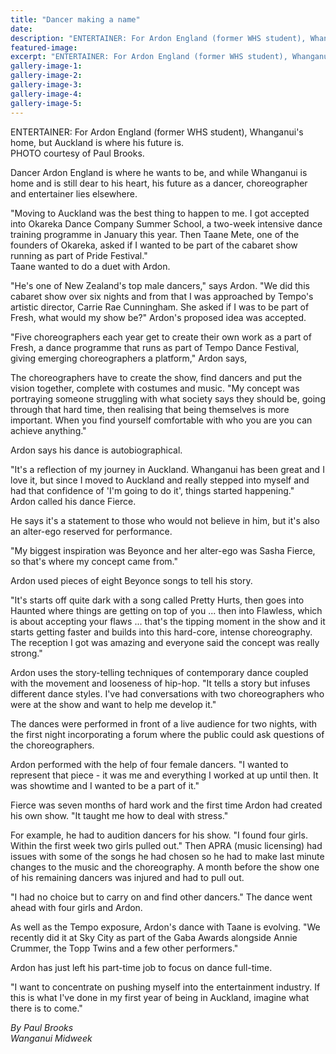 ```yaml
---
title: "Dancer making a name"
date: 
description: "ENTERTAINER: For Ardon England (former WHS student), Whanganui's home, but Auckland is where his future is, Wanganui Midweek article on 3 November 2016..."
featured-image: 
excerpt: "ENTERTAINER: For Ardon England (former WHS student), Whanganui's home, but Auckland is where his future is, Midweek article on 3 November 2016..."
gallery-image-1: 
gallery-image-2: 
gallery-image-3: 
gallery-image-4: 
gallery-image-5: 
---
```


<p>ENTERTAINER: For Ardon England (former WHS student),&nbsp;Whanganui's home, but Auckland is where his future is.<br />PHOTO courtesy of Paul Brooks. &nbsp;</p>
<p>Dancer Ardon England is where he wants to be, and while Whanganui is home and is still dear to his heart, his future as a dancer, choreographer and entertainer lies elsewhere.</p>
<p>"Moving to Auckland was the best thing to happen to me. I got accepted into Okareka Dance Company Summer School, a two-week intensive dance training programme in January this year. Then Taane Mete, one of the founders of Okareka, asked if I wanted to be part of the cabaret show running as part of Pride Festival."<br />Taane wanted to do a duet with Ardon.</p>
<p>"He's one of New Zealand's top male dancers," says Ardon. "We did this cabaret show over six nights and from that I was approached by Tempo's artistic director, Carrie Rae Cunningham. She asked if I was to be part of Fresh, what would my show be?" Ardon's proposed idea was accepted.</p>
<p>"Five choreographers each year get to create their own work as a part of Fresh, a dance programme that runs as part of Tempo Dance Festival, giving emerging choreographers a platform," Ardon says,</p>
<p>The choreographers have to create the show, find dancers and put the vision together, complete with costumes and music. "My concept was portraying someone struggling with what society says they should be, going through that hard time, then realising that being themselves is more important. When you find yourself comfortable with who you are you can achieve anything."</p>
<p>Ardon says his dance is autobiographical.</p>
<p>"It's a reflection of my journey in Auckland. Whanganui has been great and I love it, but since I moved to Auckland and really stepped into myself and had that confidence of 'I'm going to do it', things started happening."<br />Ardon called his dance Fierce.</p>
<p>He says it's a statement to those who would not believe in him, but it's also an alter-ego reserved for performance.</p>
<p>"My biggest inspiration was Beyonce and her alter-ego was Sasha Fierce, so that's where my concept came from."</p>
<p>Ardon used pieces of eight Beyonce songs to tell his story.</p>
<p>"It's starts off quite dark with a song called Pretty Hurts, then goes into Haunted where things are getting on top of you ... then into Flawless, which is about accepting your flaws ... that's the tipping moment in the show and it starts getting faster and builds into this hard-core, intense choreography. The reception I got was amazing and everyone said the concept was really strong."</p>
<p>Ardon uses the story-telling techniques of contemporary dance coupled with the movement and looseness of hip-hop. "It tells a story but infuses different dance styles. I've had conversations with two choreographers who were at the show and want to help me develop it."</p>
<p>The dances were performed in front of a live audience for two nights, with the first night incorporating a forum where the public could ask questions of the choreographers.</p>
<p>Ardon performed with the help of four female dancers. "I wanted to represent that piece - it was me and everything I worked at up until then. It was showtime and I wanted to be a part of it."</p>
<p>Fierce was seven months of hard work and the first time Ardon had created his own show. "It taught me how to deal with stress."</p>
<p>For example, he had to audition dancers for his show. "I found four girls. Within the first week two girls pulled out." Then APRA (music licensing) had issues with some of the songs he had chosen so he had to make last minute changes to the music and the choreography. A month before the show one of his remaining dancers was injured and had to pull out.</p>
<p>"I had no choice but to carry on and find other dancers." The dance went ahead with four girls and Ardon.</p>
<p>As well as the Tempo exposure, Ardon's dance with Taane is evolving. "We recently did it at Sky City as part of the Gaba Awards alongside Annie Crummer, the Topp Twins and a few other performers."</p>
<p>Ardon has just left his part-time job to focus on dance full-time.</p>
<p>"I want to concentrate on pushing myself into the entertainment industry. If this is what I've done in my first year of being in Auckland, imagine what there is to come."</p>
<p><em>By Paul Brooks</em><br /><em>Wanganui Midweek&nbsp;</em></p>

